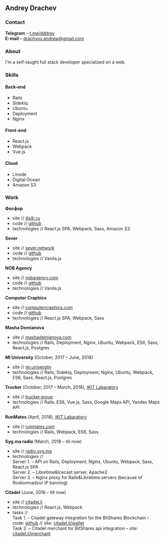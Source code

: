 ## Andrey Drachev

### Contact
**Telegram** –  [t.me/dddrey](http://t.me/dddrey) <br>
**E-mail** –  [drachyov.andrew@gmail.com](mailto:drachyov.andrew@gmail.com) <br>

### About
I'm a self-taught full stack developer specialized on a web.

### Skills

#### Back-end

-   Rails
-   Sidekiq
-   Ubuntu
-   Deployment
-   Nginx

#### Front-end

-   React.js
-   Webpack
-   Vue.js

#### Cloud

-   Linode
-   Digital Ocean
-   Amazon S3


### Work
**Фосфор** <br>
- site // [4s4r.ru](http://4s4r.ru/) <br>
- code // [github](https://github.com/4s4r/4s4r.github.io/tree/develop) <br>
- technologies // React.js SPA, Webpack, Sass, Amazon S3 <br>

**Sever** <br>
- site // [sever.network](http://sever.network/) <br>
- code // [github](https://github.com/sever-token/sever-token.github.io) <br>
- technologies // Vanila.js <br>

**NOB Agency** <br>
- site // [nobagency.com](http://nobagency.com/) <br>
- code // [github](https://github.com/nobagency/nobagency.github.io)
- technologies // Vanila.js <br>

**Computer Craphics** <br>
- site // [computercraphics.com](http://computercraphics.com/) <br>
- code // [github](https://github.com/ComputerCraphics/computercraphics.github.io) <br>
- technologies // React.js SPA, Webpack, Sass <br>

**Masha Demianova** <br>
- site // [mashademianova.com](https://mashademianova.com/) <br>
- technologies // Rails, Deployment, Nginx, Ubuntu, Webpack, ES6, Sass, React.js, Postgres  <br>

**MI University** (October, 2017 – June, 2018) <br>
- site // [mi.university](https://mi.university/) <br>
- technologies // Rails, Sidekiq, Deployment, Nginx, Ubuntu, Webpack, ES6, Sass, React.js, Postgres <br>

**Trucker** (October, 2017 – March, 2018), [IKIT Labaratory](https://ikitlab.com/) <br>
- site // [trucker.group](https://www.trucker.group/) <br>
- technologies // Rails, ES6, Vue.js, Sass, Google Maps API, Yandex Maps API <br>

**RunMates** (April, 2018), [IKIT Labaratory](https://ikitlab.com/) <br>
- site // [runmates.com](https://runmates.com/) <br>
- technologies // Rails, Webpack, ES6, Sass <br>

**Syg.ma radio** (March, 2018 – till now) <br>
- site // [radio.syg.ma](https://radio.syg.ma/) <br>
- technologies // <br>
Server 1. – API on Rails, Deployment, Nginx, Ubuntu, Webpack, Sass, React.js SPA <br>
Server 2. – Libretime&Icecast server, Apache2 <br>
Server 3. – Nginx proxy for Rails&Libretime servers (because of Roskomnadzor IP banning) <br>

**Citadel** (June, 2018 – till now) <br>
- site // [citadel.li](https://citadel.li/) <br>
- technologies // React.js, Webpack <br>
- tasks // <br>
Task 1. – Citadel gateway integration for the BitShares Blockchain –
code: [github](https://github.com/bitshares/bitshares-ui/pull/1695/files) // site: [citadel.li/wallet](https://citadel.li/wallet/#/) <br>
Task 2. – Citadel merchant for BitShares api integration – site: [citadel.li/merchant](https://citadel.li/merchant/)


